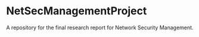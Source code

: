 # NetSecManagementProject
A repository for the final research report for Network Security Management.
